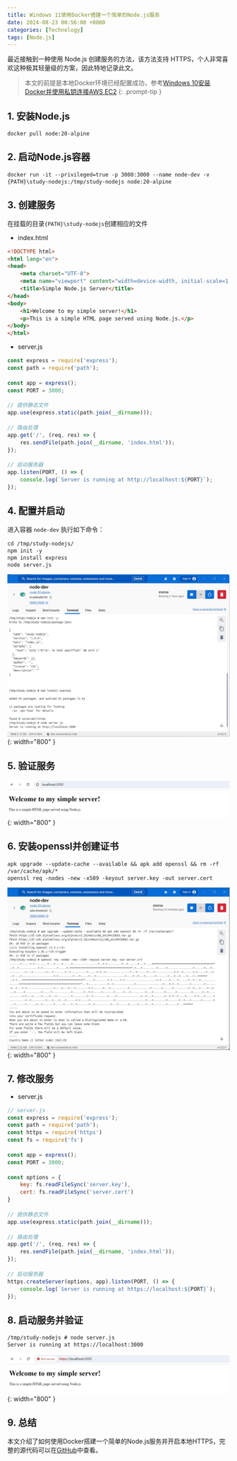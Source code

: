 ```yaml
---
title: Windows 11使用Docker搭建一个简单的Node.js服务  
date: 2024-08-23 00:56:00 +0800  
categories: [Technology]  
tags: [Node.js]  
---
```

最近接触到一种使用 Node.js 创建服务的方法，该方法支持 HTTPS，个人非常喜欢这种极其轻量级的方案，因此特地记录此文。

> 本文的前提是本地Docker环境已经配置成功，参考[Windows 10安装Docker并使用私钥连接AWS EC2](/posts/Windows-10安装Docker并使用私钥连接AWS-EC2/)
{: .prompt-tip }

## 1. 安装Node.js
```shell
docker pull node:20-alpine
```

## 2. 启动Node.js容器
```shell
docker run -it --privileged=true -p 3000:3000 --name node-dev -v {PATH}\study-nodejs:/tmp/study-nodejs node:20-alpine
```

## 3. 创建服务
在挂载的目录`{PATH}\study-nodejs`创建相应的文件
- index.html  

```html
<!DOCTYPE html>  
<html lang="en">  
<head>  
    <meta charset="UTF-8">  
    <meta name="viewport" content="width=device-width, initial-scale=1.0">  
    <title>Simple Node.js Server</title>  
</head>  
<body>  
    <h1>Welcome to my simple server!</h1>  
    <p>This is a simple HTML page served using Node.js.</p>  
</body>  
</html>
```

- server.js  

```js
const express = require('express');  
const path = require('path');  

const app = express();  
const PORT = 3000;  

// 提供静态文件  
app.use(express.static(path.join(__dirname)));  

// 路由处理  
app.get('/', (req, res) => {  
    res.sendFile(path.join(__dirname, 'index.html'));  
});  

// 启动服务器  
app.listen(PORT, () => {  
    console.log(`Server is running at http://localhost:${PORT}`);  
});
```

## 4. 配置并启动
进入容器 `node-dev` 执行如下命令：  
```
cd /tmp/study-nodejs/
npm init -y
npm install express
node server.js
```
![Commands In Docker](/assets/img/202408/NodeJs-1.png){: width="800" }

## 5. 验证服务
![Commands In Docker](/assets/img/202408/NodeJs-2.png){: width="800" }

## 6. 安装openssl并创建证书
```
apk upgrade --update-cache --available && apk add openssl && rm -rf /var/cache/apk/*
openssl req -nodes -new -x509 -keyout server.key -out server.cert
```
![Commands In Docker](/assets/img/202408/NodeJs-3.png){: width="800" }

## 7. 修改服务
- server.js  

```js
// server.js  
const express = require('express');  
const path = require('path');  
const https = require('https')
const fs = require('fs')

const app = express();  
const PORT = 3000;  

const options = {
    key: fs.readFileSync('server.key'),
    cert: fs.readFileSync('server.cert')
}

// 提供静态文件  
app.use(express.static(path.join(__dirname)));  

// 路由处理  
app.get('/', (req, res) => {  
    res.sendFile(path.join(__dirname, 'index.html'));  
});  

// 启动服务器  
https.createServer(options, app).listen(PORT, () => {  
    console.log(`Server is running at https://localhost:${PORT}`);  
});
```

## 8. 启动服务并验证
```
/tmp/study-nodejs # node server.js 
Server is running at https://localhost:3000
```
![Commands In Docker](/assets/img/202408/NodeJs-4.png){: width="800" }

## 9. 总结
本文介绍了如何使用Docker搭建一个简单的Node.js服务并开启本地HTTPS，完整的源代码可以在[GitHub](https://github.com/hivsuper/learning-journey/tree/master/study-nodejs)中查看。